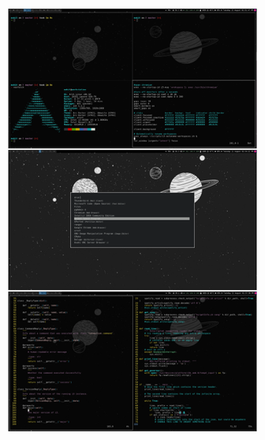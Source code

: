 ![img](https://github.com/beingmohit/dotfiles/blob/master/screenshots/preview/screenshot.png?raw=true)
![img](https://github.com/beingmohit/dotfiles/blob/master/screenshots/preview/screenshot_1.png?raw=true)
![img](https://github.com/beingmohit/dotfiles/blob/master/screenshots/preview/screenshot_2.png?raw=true)

